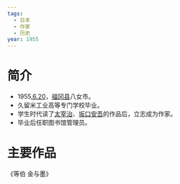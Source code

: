 ```yaml
---
tags:
  - 日本
  - 作家
  - 历史
year: 1955
---
```

# 简介

- 1955[.6.20](2024-06-20.md)，[福冈县](福冈县.md)八女市。
- 久留米工业高等专门学校毕业。
- 学生时代读了[太宰治](太宰治.md)、[坂口安吾](坂口安吾.md)的作品后，立志成为作家。
- 毕业后任职图书馆管理员。
# 主要作品

《等伯 金与墨》
